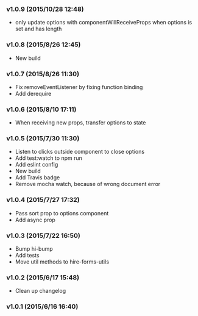 ### v1.0.9	(2015/10/28 12:48)
* only update options with componentWillReceiveProps when options is set and has length

### v1.0.8	(2015/8/26 12:45)
* New build

### v1.0.7	(2015/8/26 11:30)
* Fix removeEventListener by fixing function binding
* Add derequire

### v1.0.6	(2015/8/10 17:11)
* When receiving new props, transfer options to state

### v1.0.5	(2015/7/30 11:30)
* Listen to clicks outside component to close options
* Add test:watch to npm run
* Add eslint config
* New build
* Add Travis badge
* Remove mocha watch, because of wrong document error

### v1.0.4	(2015/7/27 17:32)
* Pass sort prop to options component
* Add async prop

### v1.0.3	(2015/7/22 16:50)
* Bump hi-bump
* Add tests
* Move util methods to hire-forms-utils

### v1.0.2	(2015/6/17 15:48)
* Clean up changelog

### v1.0.1	(2015/6/16 16:40)